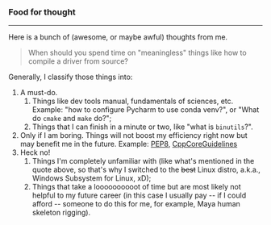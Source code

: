 ### Food for thought

---

Here is a bunch of (awesome, or maybe awful) thoughts from me.



> When should you spend time on "meaningless" things like how to compile a driver from source?

Generally, I classify those things into:

1. A must-do. 
   1. Things like dev tools manual, fundamentals of sciences, etc. Example: "how to configure Pycharm to use conda venv?", or "What do `cmake` and `make` do?";
   2. Things that I can finish in a minute or two, like "what is `binutils`?".
2. Only if I am boring. Things will not boost my efficiency right now but may benefit me in the future. Example: [PEP8](https://www.python.org/dev/peps/pep-0008/), [CppCoreGuidelines](https://github.com/isocpp/CppCoreGuidelines/blob/master/CppCoreGuidelines.md)
3. Heck no! 
   1. Things I'm completely unfamiliar with (like what's mentioned in the quote above, so that's why I switched to the ~~best~~ Linux distro, a.k.a., Windows Subsystem for Linux, xD);
   2. Things that take a loooooooooot of time but are most likely not helpful to my future career (in this case I usually pay -- if I could afford -- someone to do this for me, for example, Maya human skeleton rigging).



